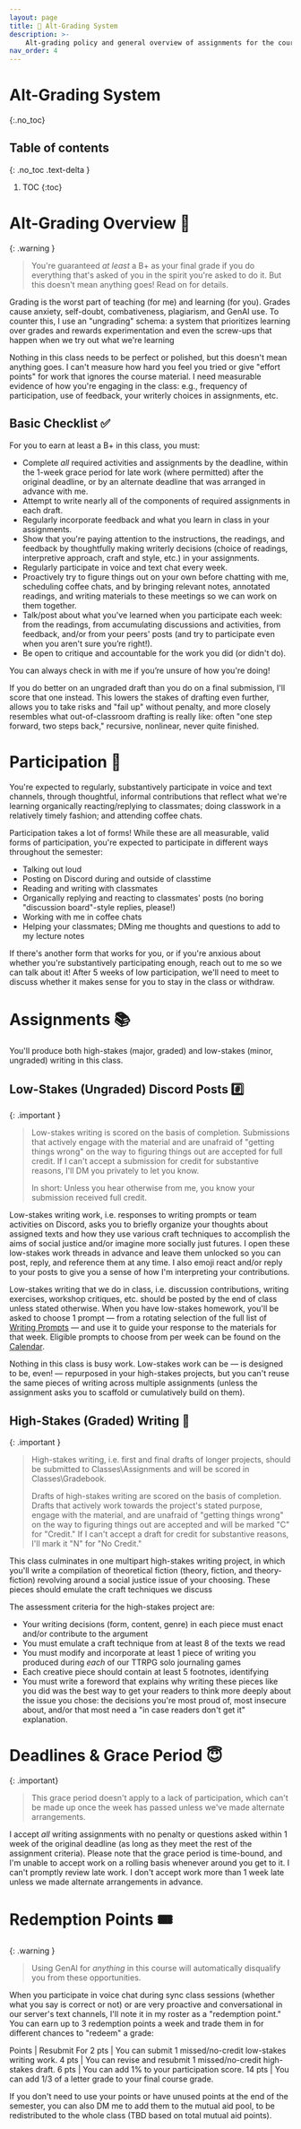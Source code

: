 ```yaml
---
layout: page
title: 🍎 Alt-Grading System
description: >-
    Alt-grading policy and general overview of assignments for the course.
nav_order: 4
---
```


# Alt-Grading System
{:.no_toc}

## Table of contents
{: .no_toc .text-delta }

1. TOC
{:toc}

# Alt-Grading Overview 💯

{: .warning }
> You're guaranteed *at least* a B+ as your final grade if you do everything that's asked of you in the spirit you're asked to do it. But this doesn't mean anything goes! Read on for details.

Grading is the worst part of teaching (for me) and learning (for you). Grades cause anxiety, self-doubt, combativeness, plagiarism, and GenAI use. To counter this, I use an "ungrading" schema: a system that prioritizes learning over grades and rewards experimentation and even the screw-ups that happen when we try out what we're learning

Nothing in this class needs to be perfect or polished, but this doesn't mean anything goes. I can't measure how hard you feel you tried or give "effort points" for work that ignores the course material. I need measurable evidence of how you're engaging in the class: e.g., frequency of participation, use of feedback, your writerly choices in assignments, etc.

## Basic Checklist ✅

For you to earn at least a B+ in this class, you must:

- Complete *all* required activities and assignments by the deadline, within the 1-week grace period for late work (where permitted) after the original deadline, or by an alternate deadline that was arranged in advance with me.
- Attempt to write nearly all of the components of required assignments in each draft.
- Regularly incorporate feedback and what you learn in class in your assignments.
- Show that you're paying attention to the instructions, the readings, and feedback by thoughtfully making writerly decisions (choice of readings, interpretive approach, craft and style, etc.) in your assignments.
- Regularly participate in voice and text chat every week.
- Proactively try to figure things out on your own before chatting with me, scheduling coffee chats, and by bringing relevant notes, annotated readings, and writing materials to these meetings so we can work on them together.
- Talk/post about what you've learned when you participate each week: from the readings, from accumulating discussions and activities, from feedback, and/or from your peers' posts (and try to participate even when you aren't sure you’re right!).
- Be open to critique and accountable for the work you did (or didn't do).

You can always check in with me if you’re unsure of how you're doing!

If you do better on an ungraded draft than you do on a final submission, I'll score that one instead. This lowers the stakes of drafting even further, allows you to take risks and "fail up" without penalty, and more closely resembles what out-of-classroom drafting is really like: often "one step forward, two steps back," recursive, nonlinear, never quite finished.

# Participation 🙋

You're expected to regularly, substantively participate in voice and text channels, through thoughtful, informal contributions that reflect what we're learning organically reacting/replying to classmates; doing classwork in a relatively timely fashion; and attending coffee chats. 

Participation takes a lot of forms! While these are all measurable, valid forms of participation, you're expected to participate in different ways throughout the semester:

- Talking out loud
- Posting on Discord during and outside of classtime
- Reading and writing with classmates
- Organically replying and reacting to classmates' posts (no boring "discussion board"-style replies, please!)
- Working with me in coffee chats
- Helping your classmates; DMing me thoughts and questions to add to my lecture notes

If there's another form that works for you, or if you're anxious about whether you're substantively participating enough, reach out to me so we can talk about it! After 5 weeks of low participation, we'll need to meet to discuss whether it makes sense for you to stay in the class or withdraw.

# Assignments 📚

You'll produce both high-stakes (major, graded) and low-stakes (minor, ungraded) writing in this class. 

## Low-Stakes (Ungraded) Discord Posts #️⃣

{: .important }
> Low-stakes writing is scored on the basis of completion. Submissions that actively engage with the material and are unafraid of "getting things wrong" on the way to figuring things out are accepted for full credit. If I can't accept a submission for credit for substantive reasons, I'll DM you privately to let you know. 
> 
> In short: Unless you hear otherwise from me, you know your submission received full credit.

Low-stakes writing work, i.e. responses to writing prompts or team activities on Discord, asks you to briefly organize your thoughts about assigned texts and how they use various craft techniques to accomplish the aims of social justice and/or imagine more socially just futures. I open these low-stakes work threads in advance and leave them unlocked so you can post, reply, and reference them at any time. I also emoji react and/or reply to your posts to give you a sense of how I'm interpreting your contributions. 

Low-stakes writing that we do in class, i.e. discussion contributions, writing exercises, workshop critiques, etc. should be posted by the end of class unless stated otherwise. When you have low-stakes homework, you'll be asked to choose 1 prompt &mdash; from a rotating selection of the full list of [Writing Prompts](/prompts.md) &mdash; and use it to guide your response to the materials for that week. Eligible prompts to choose from per week can be found on the [Calendar](/calendar.md).

Nothing in this class is busy work. Low-stakes work can be &mdash; is designed to be, even! &mdash; repurposed in your high-stakes projects, but you can't reuse the same pieces of writing across multiple assignments (unless the assignment asks you to scaffold or cumulatively build on them). 

## High-Stakes (Graded) Writing 🚀

{: .important }
> High-stakes writing, i.e. first and final drafts of longer projects, should be submitted to Classes\Assignments and will be scored in Classes\Gradebook.
> 
> Drafts of high-stakes writing are scored on the basis of completion. Drafts that actively work towards the project's stated purpose, engage with the material, and are unafraid of "getting things wrong" on the way to figuring things out are accepted and will be marked "C" for "Credit." If I can't accept a draft for credit for substantive reasons, I'll mark it "N" for "No Credit."

This class culminates in one multipart high-stakes writing project, in which you'll write a compilation of theoretical fiction (theory, fiction, and theory-fiction) revolving around a social justice issue of your choosing. These pieces should emulate the craft techniques we discuss 

The assessment criteria for the high-stakes project are:

- Your writing decisions (form, content, genre) in each piece must enact and/or contribute to the argument
- You must emulate a craft technique from at least 8 of the texts we read
- You must modify and incorporate at least 1 piece of writing you produced during *each* of our TTRPG solo journaling games
- Each creative piece should contain at least 5 footnotes, identifying 
- You must write a foreword that explains why writing these pieces like you did was the best way to get your readers to think more deeply about the issue you chose: the decisions you're most proud of, most insecure about, and/or that most need a "in case readers don't get it" explanation.

# Deadlines & Grace Period 😇

{: .important}
> This grace period doesn't apply to a lack of participation, which can't be made up once the week has passed unless we've made alternate arrangements. 

I accept *all* writing assignments with no penalty or questions asked within 1 week of the original deadline (as long as they meet the rest of the assignment criteria). Please note that the grace period is time-bound, and I'm unable to accept work on a rolling basis whenever around you get to it. I can't promptly review late work. I don't accept work more than 1 week late unless we made alternate arrangements in advance.

# Redemption Points 🎟️

{: .warning }
> Using GenAI for *anything* in this course will automatically disqualify you from these opportunities. 

When you participate in voice chat during sync class sessions (whether what you say is correct or not) or are very proactive and conversational in our server's text channels, I'll note it in my roster as a "redemption point." You can earn up to 3 redemption points a week and trade them in for different chances to "redeem" a grade:

Points | Resubmit For
2 pts | You can submit 1 missed/no-credit low-stakes writing work.
4 pts | You can revise and resubmit 1 missed/no-credit high-stakes draft.
6 pts | You can add 1% to your participation score.
14 pts | You can add 1/3 of a letter grade to your final course grade.

If you don't need to use your points or have unused points at the end of the semester, you can also DM me to add them to the mutual aid pool, to be redistributed to the whole class (TBD based on total mutual aid points).